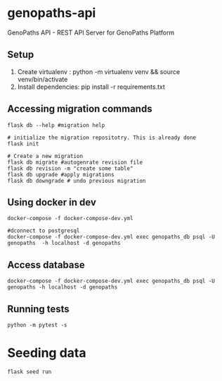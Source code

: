 # genopaths-api
GenoPaths API  - REST API Server for GenoPaths Platform

## Setup 
1. Create virtualenv : python -m virtualenv venv && source venv/bin/activate
2. Install dependencies: pip install -r requirements.txt

## Accessing migration commands 

```
flask db --help #migration help

# initialize the migration repositotry. This is already done
flask init

# Create a new migration 
flask db migrate #autogenrate revision file 
flask db revision -m "create some table"
flask db upgrade #apply migrations
flask db downgrade # undo previous migration

```

## Using docker in dev 

```
docker-compose -f docker-compose-dev.yml

#dconnect to postgresql
docker-compose -f docker-compose-dev.yml exec genopaths_db psql -U genopaths  -h localhost -d genopaths
```

## Access database 
```
docker-compose -f docker-compose-dev.yml exec genopaths_db psql -U genopaths -h localhost -d genopaths
```

## Running tests

```
python -m pytest -s
```

# Seeding data 

```
flask seed run
``` 
